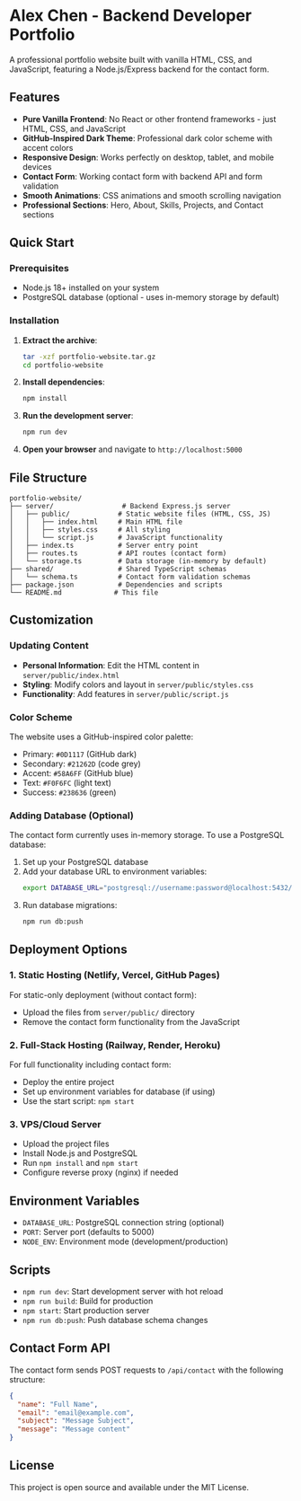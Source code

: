 # Alex Chen - Backend Developer Portfolio

A professional portfolio website built with vanilla HTML, CSS, and JavaScript, featuring a Node.js/Express backend for the contact form.

## Features

- **Pure Vanilla Frontend**: No React or other frontend frameworks - just HTML, CSS, and JavaScript
- **GitHub-Inspired Dark Theme**: Professional dark color scheme with accent colors
- **Responsive Design**: Works perfectly on desktop, tablet, and mobile devices
- **Contact Form**: Working contact form with backend API and form validation
- **Smooth Animations**: CSS animations and smooth scrolling navigation
- **Professional Sections**: Hero, About, Skills, Projects, and Contact sections

## Quick Start

### Prerequisites
- Node.js 18+ installed on your system
- PostgreSQL database (optional - uses in-memory storage by default)

### Installation

1. **Extract the archive**:
   ```bash
   tar -xzf portfolio-website.tar.gz
   cd portfolio-website
   ```

2. **Install dependencies**:
   ```bash
   npm install
   ```

3. **Run the development server**:
   ```bash
   npm run dev
   ```

4. **Open your browser** and navigate to `http://localhost:5000`

## File Structure

```
portfolio-website/
├── server/                 # Backend Express.js server
│   ├── public/            # Static website files (HTML, CSS, JS)
│   │   ├── index.html     # Main HTML file
│   │   ├── styles.css     # All styling
│   │   └── script.js      # JavaScript functionality
│   ├── index.ts           # Server entry point
│   ├── routes.ts          # API routes (contact form)
│   └── storage.ts         # Data storage (in-memory by default)
├── shared/                # Shared TypeScript schemas
│   └── schema.ts          # Contact form validation schemas
├── package.json           # Dependencies and scripts
└── README.md             # This file
```

## Customization

### Updating Content
- **Personal Information**: Edit the HTML content in `server/public/index.html`
- **Styling**: Modify colors and layout in `server/public/styles.css`
- **Functionality**: Add features in `server/public/script.js`

### Color Scheme
The website uses a GitHub-inspired color palette:
- Primary: `#0D1117` (GitHub dark)
- Secondary: `#21262D` (code grey)  
- Accent: `#58A6FF` (GitHub blue)
- Text: `#F0F6FC` (light text)
- Success: `#238636` (green)

### Adding Database (Optional)
The contact form currently uses in-memory storage. To use a PostgreSQL database:

1. Set up your PostgreSQL database
2. Add your database URL to environment variables:
   ```bash
   export DATABASE_URL="postgresql://username:password@localhost:5432/portfolio"
   ```
3. Run database migrations:
   ```bash
   npm run db:push
   ```

## Deployment Options

### 1. Static Hosting (Netlify, Vercel, GitHub Pages)
For static-only deployment (without contact form):
- Upload the files from `server/public/` directory
- Remove the contact form functionality from the JavaScript

### 2. Full-Stack Hosting (Railway, Render, Heroku)
For full functionality including contact form:
- Deploy the entire project
- Set up environment variables for database (if using)
- Use the start script: `npm start`

### 3. VPS/Cloud Server
- Upload the project files
- Install Node.js and PostgreSQL
- Run `npm install` and `npm start`
- Configure reverse proxy (nginx) if needed

## Environment Variables

- `DATABASE_URL`: PostgreSQL connection string (optional)
- `PORT`: Server port (defaults to 5000)
- `NODE_ENV`: Environment mode (development/production)

## Scripts

- `npm run dev`: Start development server with hot reload
- `npm run build`: Build for production
- `npm start`: Start production server
- `npm run db:push`: Push database schema changes

## Contact Form API

The contact form sends POST requests to `/api/contact` with the following structure:

```json
{
  "name": "Full Name",
  "email": "email@example.com", 
  "subject": "Message Subject",
  "message": "Message content"
}
```

## License

This project is open source and available under the MIT License.